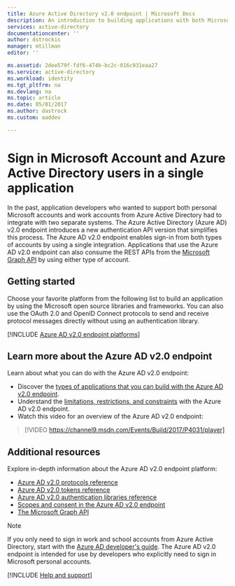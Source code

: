 ```yaml
---
title: Azure Active Directory v2.0 endpoint | Microsoft Docs
description: An introduction to building applications with both Microsoft Account and Azure Active Directory sign-in.
services: active-directory
documentationcenter: ''
author: dstrockis
manager: mtillman
editor: ''

ms.assetid: 2dee579f-fdf6-474b-bc2c-016c931eaa27
ms.service: active-directory
ms.workload: identity
ms.tgt_pltfrm: na
ms.devlang: na
ms.topic: article
ms.date: 05/01/2017
ms.author: dastrock
ms.custom: aaddev

---
```

# Sign in Microsoft Account and Azure Active Directory users in a single application
In the past, application developers who wanted to support both personal Microsoft accounts and work accounts from Azure Active Directory had to integrate with two separate systems. The Azure Active Directory (Azure AD) v2.0 endpoint introduces a new authentication API version that simplifies this process. The Azure AD v2.0 endpoint enables sign-in from both types of accounts by using a single integration. Applications that use the Azure AD v2.0 endpoint can also consume the REST APIs from the [Microsoft Graph API](https://graph.microsoft.io) by using either type of account.

## Getting started
Choose your favorite platform from the following list to build an application by using the Microsoft open source libraries and frameworks. You can also use the OAuth 2.0 and OpenID Connect protocols to send and receive protocol messages directly without using an authentication library.
<br />


[!INCLUDE [Azure AD v2.0 endpoint platforms](../../../includes/active-directory-v2-quickstart-table.md)]

## Learn more about the Azure AD v2.0 endpoint
Learn about what you can do with the Azure AD v2.0 endpoint:

* Discover the [types of applications that you can build with the Azure AD v2.0 endpoint](active-directory-v2-flows.md).
* Understand the [limitations, restrictions, and constraints](active-directory-v2-limitations.md) with the Azure AD v2.0 endpoint.
* Watch this video for an overview of the Azure AD v2.0 endpoint:

>[!VIDEO https://channel9.msdn.com/Events/Build/2017/P4031/player]

## Additional resources
Explore in-depth information about the Azure AD v2.0 endpoint platform:

* [Azure AD v2.0 protocols reference](active-directory-v2-protocols.md)
* [Azure AD v2.0 tokens reference](active-directory-v2-tokens.md)
* [Azure AD v2.0 authentication libraries reference](active-directory-v2-libraries.md)
* [Scopes and consent in the Azure AD v2.0 endpoint](active-directory-v2-scopes.md)
* [The Microsoft Graph API](https://graph.microsoft.io)

> [!NOTE]
> If you only need to sign in work and school accounts from Azure Active Directory, start with the [Azure AD developer's guide](active-directory-developers-guide.md). The Azure AD v2.0 endpoint is intended for use by developers who explicitly need to sign in Microsoft personal accounts.

[!INCLUDE [Help and support](../../../includes/active-directory-develop-help-support-include.md)]

